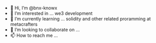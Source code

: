 - 👋 Hi, I’m @bnx-knowx
- 👀 I’m interested in ... we3 development 
- 🌱 I’m currently learning ... solidity and other related proramming at metacrafters
- 💞️ I’m looking to collaborate on ...
- 📫 How to reach me ...

<!---
bnx-knowx/bnx-knowx is a ✨ special ✨ repository because its `README.md` (this file) appears on your GitHub profile.
You can click the Preview link to take a look at your changes.
--->
